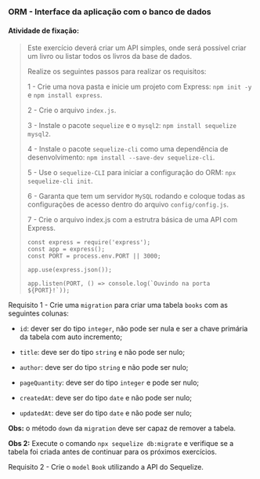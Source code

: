 ### ORM - Interface da aplicação com o banco de dados

####  Atividade de fixação:
> Este exercício deverá criar um API simples, onde será possível criar um livro ou listar todos os livros da base de dados.
>
> Realize os seguintes passos para realizar os requisitos:
>
> 1 - Crie uma nova pasta e inicie um projeto com Express: `npm init -y` e `npm install express`.
>
> 2 - Crie o arquivo `index.js`.
>
> 3 - Instale o pacote `sequelize` e o `mysql2`: `npm install sequelize mysql2`.
>
> 4 - Instale o pacote `sequelize-cli` como uma dependência de desenvolvimento: `npm install --save-dev sequelize-cli`.
>
> 5 - Use o `sequelize-CLI` para iniciar a configuração do ORM: `npx sequelize-cli init`.
>
> 6 - Garanta que tem um servidor `MySQL` rodando e coloque todas as configurações de acesso dentro do arquivo `config/config.js`.
>
> 7 - Crie o arquivo index.js com a estrutra básica de uma API com Express.
> ```
> const express = require('express');
> const app = express();
> const PORT = process.env.PORT || 3000;
>
> app.use(express.json());
>
> app.listen(PORT, () => console.log(`Ouvindo na porta ${PORT}!`));
> ```

Requisito 1 - Crie uma `migration` para criar uma tabela `books` com as seguintes colunas:

* `id`: dever ser do tipo `integer`, não pode ser nula e ser a chave primária da tabela com auto incremento;

* `title`: deve ser do tipo `string` e não pode ser nulo;

* `author`: deve ser do tipo `string` e não pode ser nulo;

* `pageQuantity`: deve ser do tipo `integer` e pode ser nulo;

* `createdAt`: deve ser do tipo `date` e não pode ser nulo;

* `updatedAt`: deve ser do tipo `date` e não pode ser nulo;

**Obs:** o método `down` da `migration` deve ser capaz de remover a tabela.

**Obs 2:** Execute o comando `npx sequelize db:migrate` e verifique se a tabela foi criada antes de continuar para os próximos exercícios.


Requisito 2 - Crie o `model` `Book` utilizando a API do Sequelize.


